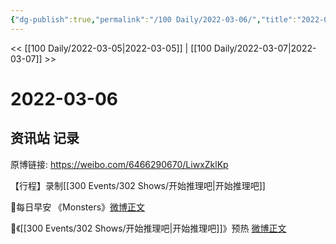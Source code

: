 ```yaml
---
{"dg-publish":true,"permalink":"/100 Daily/2022-03-06/","title":"2022-03-06","created":"2022-12-22T13:33:50.000+08:00","updated":"2023-04-11T14:46:34.000+08:00"}
---
```



<< [[100 Daily/2022-03-05\|2022-03-05]] | [[100 Daily/2022-03-07\|2022-03-07]] >>

# 2022-03-06

## 资讯站 记录

原博链接: https://weibo.com/6466290670/LiwxZklKp

【行程】录制[[300 Events/302 Shows/开始推理吧\|开始推理吧]]

🌟每日早安
《Monsters》[微博正文](https://weibo.com/detail/4743943180521255)

🌟《[[300 Events/302 Shows/开始推理吧\|开始推理吧]]》预热 [微博正文](https://weibo.com/detail/4744142711685432)
